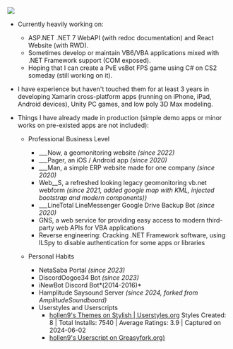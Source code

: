 ![](https://streak-stats.demolab.com/?user=hollen9)

- Currently heavily working on:
  - ASP.NET .NET 7 WebAPI (with redoc documentation) and React Website (with RWD).
  - Sometimes develop or maintain VB6/VBA applications mixed with .NET Framework support (COM exposed).
  - Hoping that I can create a PvE vsBot FPS game using C# on CS2 someday (still working on it).
    
  
- I have experience but haven't touched them for at least 3 years in developing Xamarin cross-platform apps (running on iPhone, iPad, Android devices), Unity PC games, and low poly 3D Max modeling.
  
- Things I have already made in production (simple demo apps or minor works on pre-existed apps are not included):
  - Professional Business Level
    - ___Now, a geomonitoring website *(since 2022)*
    - ___Pager, an iOS / Android app *(since 2020)*
    - ___Man, a simple ERP website made for one company *(since 2020)*
    - Web__S, a refreshed looking legacy geomonitoring vb.net webform *(since 2021, added google map with KML, injected bootstrap and modern components))*
    - ___LineTotal LineMessenger Google Drive Backup Bot *(since 2020)*
    - GNS, a web service for providing easy access to modern third-party web APIs for VBA applications
    - Reverse engineering: Cracking .NET Framework software, using ILSpy to disable authentication for some apps or libraries
      
    
  - Personal Habits
    - NetaSaba Portal *(since 2023)*
    - DiscordOogoe34 Bot *(since 2023)*
    - iNewBot Discord Bot*(2014-2016)*
    - Hamplitude Saysound Server *(since 2024, forked from AmplitudeSoundboard)*
    - Userstyles and Userscripts
      - [hollen9's Themes on Stylish | Userstyles.org](https://userstyles.org/user-profile/314935)
        Styles Created: 8 | Total Installs: 7540 | Average Ratings: 3.9 | Captured on 2024-06-02
      - [hollen9's Userscript on Greasyfork.org)](https://greasyfork.org/en/users/212711-hollen9)

<!--
[![Hollen9's GitHub stats](https://github-readme-stats.vercel.app/api?username=hollen9)](https://github.com/anuraghazra/github-readme-stats)
![Hollen9's GitHub stats](https://github-readme-stats.vercel.app/api?username=hollen9)
**hollen9/hollen9** is a ✨ _special_ ✨ repository because its `README.md` (this file) appears on your GitHub profile.

Here are some ideas to get you started:

- 🔭 I’m currently working on ...
- 🌱 I’m currently learning ...
- 👯 I’m looking to collaborate on ...
- 🤔 I’m looking for help with ...
- 💬 Ask me about ...
- 📫 How to reach me: ...
- 😄 Pronouns: ...
- ⚡ Fun fact: ...
-->

